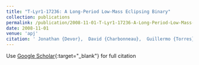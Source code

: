 ```yaml
---
title: "T-Lyr1-17236: A Long-Period Low-Mass Eclipsing Binary"
collection: publications
permalink: /publication/2008-11-01-T-Lyr1-17236-A-Long-Period-Low-Mass-Eclipsing-Binary
date: 2008-11-01
venue: 'apj'
citation: ' Jonathan {Devor},  David {Charbonneau},  Guillermo {Torres},  Cullen {Blake},  Russel {White},  Markus {Rabus},  Francis {O&apos;Donovan},  Georgi {Mandushev},  Gaspar {Bakos},  G{\&apos;a}bor {F{\H{u}}r{\&apos;e}sz},  Andrew {Szentgyorgyi}, &quot;T-Lyr1-17236: A Long-Period Low-Mass Eclipsing Binary.&quot; apj, 2008.'
---
```

Use [Google Scholar](https://scholar.google.com/scholar?q=T+Lyr1+17236:+A+Long+Period+Low+Mass+Eclipsing+Binary){:target="_blank"} for full citation